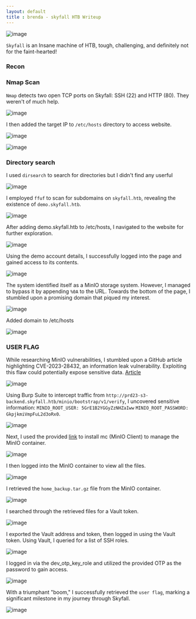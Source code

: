 ```yaml
---
layout: default
title : brenda - skyfall HTB Writeup
---
```


![image](https://raw.githubusercontent.com/brenda87/brenda87.github.io/main/assets/images/skyfall/Screenshot%20(94).png)

`Skyfall` is an Insane machine of HTB, tough, challenging, and definitely not for the faint-hearted!


### Recon

### Nmap Scan
`Nmap` detects two open TCP ports on Skyfall: SSH (22) and HTTP (80). They weren't of much help.

![image](https://raw.githubusercontent.com/brenda87/brenda87.github.io/main/assets/images/skyfall/Screenshot%20(70).png)

I then added the target IP to `/etc/hosts` directory to access website.

![image](https://raw.githubusercontent.com/brenda87/brenda87.github.io/main/assets/images/skyfall/Screenshot%20(71).png)

![image](https://raw.githubusercontent.com/brenda87/brenda87.github.io/main/assets/images/skyfall/Screenshot%20(72).png)


### Directory search

I used `dirsearch` to search for directories but I didn't find any userful

![image](https://raw.githubusercontent.com/brenda87/brenda87.github.io/main/assets/images/skyfall/Screenshot%20(73).png)

I employed `ffuf` to scan for subdomains on `skyfall.htb`, revealing the existence of `demo.skyfall.htb`. 

![image](https://raw.githubusercontent.com/brenda87/brenda87.github.io/main/assets/images/skyfall/Screenshot%20(74).png)

After adding demo.skyfall.htb to /etc/hosts, I navigated to the website for further exploration.

![image](https://raw.githubusercontent.com/brenda87/brenda87.github.io/main/assets/images/skyfall/Screenshot%20(76).png)

Using the demo account details, I successfully logged into the page and gained access to its contents.

![image](https://raw.githubusercontent.com/brenda87/brenda87.github.io/main/assets/images/skyfall/Screenshot%20(77).png)

The system identified itself as a MinIO storage system. However, I managed to bypass it by appending `%0A` to the URL.
Towards the bottom of the page, I stumbled upon a promising domain that piqued my interest.

![image](https://raw.githubusercontent.com/brenda87/brenda87.github.io/main/assets/images/skyfall/Screenshot%20(78).png)

Added domain to /etc/hosts

![image](https://raw.githubusercontent.com/brenda87/brenda87.github.io/main/assets/images/skyfall/Screenshot%20(80).png)

### USER FLAG

While researching MinIO vulnerabilities, I stumbled upon a GitHub article highlighting CVE-2023-28432, an information leak vulnerability. Exploiting this flaw could potentially expose sensitive data.
[Article](https://github.com/gobysec/CVE-2023-28432)

![image](https://raw.githubusercontent.com/brenda87/brenda87.github.io/main/assets/images/skyfall/Screenshot%20(79).png)

Using Burp Suite to intercept traffic from `http://prd23-s3-backend.skyfall.htb/minio/bootstrap/v1/verify`, I uncovered sensitive information: 
`MINIO_ROOT_USER: 5GrE1B2YGGyZzNHZaIww` 
`MINIO_ROOT_PASSWORD: GkpjkmiVmpFuL2d3oRx0`.

![image](https://raw.githubusercontent.com/brenda87/brenda87.github.io/main/assets/images/skyfall/Screenshot%20(81).png)

Next, I used the provided [link](https://github.com/minio/mc) to install mc (MinIO Client) to manage the MinIO container.

![image](https://raw.githubusercontent.com/brenda87/brenda87.github.io/main/assets/images/skyfall/Screenshot%20(84).png)

I then logged into the MinIO container to view all the files.

![image](https://raw.githubusercontent.com/brenda87/brenda87.github.io/main/assets/images/skyfall/Screenshot%20(95).png)

I retrieved the `home_backup.tar.gz` file from the MinIO container.

![image](https://raw.githubusercontent.com/brenda87/brenda87.github.io/main/assets/images/skyfall/Screenshot%20(86).png)

I searched through the retrieved files for a Vault token.

![image](https://raw.githubusercontent.com/brenda87/brenda87.github.io/main/assets/images/skyfall/Screenshot%20(97).png)

I exported the Vault address and token, then logged in using the Vault token. Using Vault, I queried for a list of SSH roles.

![image](https://raw.githubusercontent.com/brenda87/brenda87.github.io/main/assets/images/skyfall/Screenshot%20(91).png)

I logged in via the dev_otp_key_role and utilized the provided OTP as the password to gain access.

![image](https://raw.githubusercontent.com/brenda87/brenda87.github.io/main/assets/images/skyfall/Screenshot%20(98).png)

With a triumphant "boom," I successfully retrieved the `user flag`, marking a significant milestone in my journey through Skyfall.

![image](https://raw.githubusercontent.com/brenda87/brenda87.github.io/main/assets/images/skyfall/Screenshot%20(90).png)















